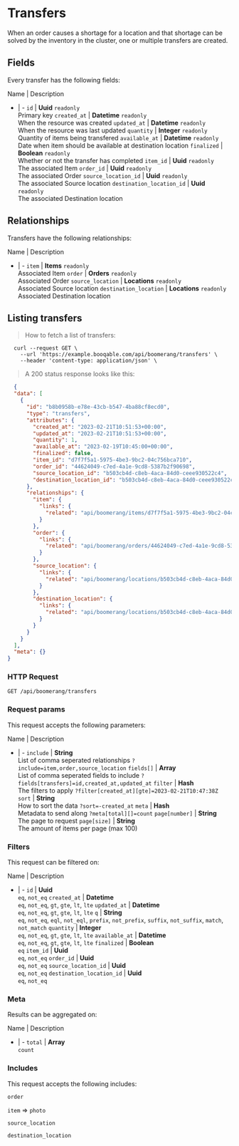 # Transfers

When an order causes a shortage for a location and that shortage can be solved by the inventory in the cluster, one or multiple transfers are created.

## Fields
Every transfer has the following fields:

Name | Description
- | -
`id` | **Uuid** `readonly`<br>Primary key
`created_at` | **Datetime** `readonly`<br>When the resource was created
`updated_at` | **Datetime** `readonly`<br>When the resource was last updated
`quantity` | **Integer** `readonly`<br>Quantity of items being transfered
`available_at` | **Datetime** `readonly`<br>Date when item should be available at destination location
`finalized` | **Boolean** `readonly`<br>Whether or not the transfer has completed
`item_id` | **Uuid** `readonly`<br>The associated Item
`order_id` | **Uuid** `readonly`<br>The associated Order
`source_location_id` | **Uuid** `readonly`<br>The associated Source location
`destination_location_id` | **Uuid** `readonly`<br>The associated Destination location


## Relationships
Transfers have the following relationships:

Name | Description
- | -
`item` | **Items** `readonly`<br>Associated Item
`order` | **Orders** `readonly`<br>Associated Order
`source_location` | **Locations** `readonly`<br>Associated Source location
`destination_location` | **Locations** `readonly`<br>Associated Destination location


## Listing transfers



> How to fetch a list of transfers:

```shell
  curl --request GET \
    --url 'https://example.booqable.com/api/boomerang/transfers' \
    --header 'content-type: application/json' \
```

> A 200 status response looks like this:

```json
  {
  "data": [
    {
      "id": "b8b0958b-e78e-43cb-b547-4ba88cf8ecd0",
      "type": "transfers",
      "attributes": {
        "created_at": "2023-02-21T10:51:53+00:00",
        "updated_at": "2023-02-21T10:51:53+00:00",
        "quantity": 1,
        "available_at": "2023-02-19T10:45:00+00:00",
        "finalized": false,
        "item_id": "d7f7f5a1-5975-4be3-9bc2-04c756bca710",
        "order_id": "44624049-c7ed-4a1e-9cd8-5387b2f90698",
        "source_location_id": "b503cb4d-c8eb-4aca-84d0-ceee930522c4",
        "destination_location_id": "b503cb4d-c8eb-4aca-84d0-ceee930522c4"
      },
      "relationships": {
        "item": {
          "links": {
            "related": "api/boomerang/items/d7f7f5a1-5975-4be3-9bc2-04c756bca710"
          }
        },
        "order": {
          "links": {
            "related": "api/boomerang/orders/44624049-c7ed-4a1e-9cd8-5387b2f90698"
          }
        },
        "source_location": {
          "links": {
            "related": "api/boomerang/locations/b503cb4d-c8eb-4aca-84d0-ceee930522c4"
          }
        },
        "destination_location": {
          "links": {
            "related": "api/boomerang/locations/b503cb4d-c8eb-4aca-84d0-ceee930522c4"
          }
        }
      }
    }
  ],
  "meta": {}
}
```

### HTTP Request

`GET /api/boomerang/transfers`

### Request params

This request accepts the following parameters:

Name | Description
- | -
`include` | **String** <br>List of comma seperated relationships `?include=item,order,source_location`
`fields[]` | **Array** <br>List of comma seperated fields to include `?fields[transfers]=id,created_at,updated_at`
`filter` | **Hash** <br>The filters to apply `?filter[created_at][gte]=2023-02-21T10:47:38Z`
`sort` | **String** <br>How to sort the data `?sort=-created_at`
`meta` | **Hash** <br>Metadata to send along `?meta[total][]=count`
`page[number]` | **String** <br>The page to request
`page[size]` | **String** <br>The amount of items per page (max 100)


### Filters

This request can be filtered on:

Name | Description
- | -
`id` | **Uuid** <br>`eq`, `not_eq`
`created_at` | **Datetime** <br>`eq`, `not_eq`, `gt`, `gte`, `lt`, `lte`
`updated_at` | **Datetime** <br>`eq`, `not_eq`, `gt`, `gte`, `lt`, `lte`
`q` | **String** <br>`eq`, `not_eq`, `eql`, `not_eql`, `prefix`, `not_prefix`, `suffix`, `not_suffix`, `match`, `not_match`
`quantity` | **Integer** <br>`eq`, `not_eq`, `gt`, `gte`, `lt`, `lte`
`available_at` | **Datetime** <br>`eq`, `not_eq`, `gt`, `gte`, `lt`, `lte`
`finalized` | **Boolean** <br>`eq`
`item_id` | **Uuid** <br>`eq`, `not_eq`
`order_id` | **Uuid** <br>`eq`, `not_eq`
`source_location_id` | **Uuid** <br>`eq`, `not_eq`
`destination_location_id` | **Uuid** <br>`eq`, `not_eq`


### Meta

Results can be aggregated on:

Name | Description
- | -
`total` | **Array** <br>`count`


### Includes

This request accepts the following includes:

`order`


`item` => 
`photo`




`source_location`


`destination_location`





